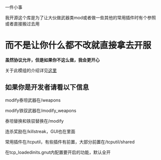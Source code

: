 一件小事

我开源这个库是为了让大伙做武器类mod或者做一些其他的常用插件时有个参照或者直接搬过去用

# 而不是让你什么都不改就直接拿去开服

**虽然协议允许，但是如果你不这么做，我会更开心**

关于此模组的介绍详见[这里](https://lightbluecube.github.io/ifpdocs/)

## 如果你是开发者请看以下信息

modify泰坦武器在/weapons

modify铁驭武器在/modify_weapons

泰坦替换和铁驭替换在/modify

连杀奖励在/killstreak，GUI也在里面

常用插件在/tcputil，有些插件有前置，大部分前置在/tcputil/shared

在tcp_loadedinits.gnut内配置要开启的功能，默认全开
